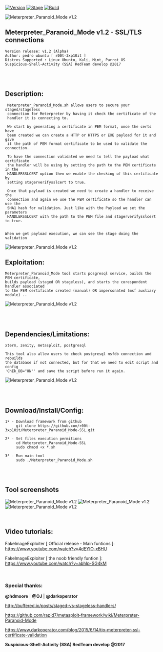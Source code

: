 [![Version](https://img.shields.io/badge/Meterpreter_Paranoid_Mode-1.2-brightgreen.svg?maxAge=259200)]()
[![Stage](https://img.shields.io/badge/Release-Alpha-orange.svg)]()
[![Build](https://img.shields.io/badge/Supported_OS-kali-blue.svg)]()


![Meterpreter_Paranoid_Mode v1.2](http://2.1m.yt/fgzGtKJ.png)


## Meterpreter_Paranoid_Mode v1.2 - SSL/TLS connections
    Version release: v1.2 (Alpha)
    Author: pedro ubuntu [ r00t-3xp10it ]
    Distros Supported : Linux Ubuntu, Kali, Mint, Parrot OS
    Suspicious-Shell-Activity (SSA) RedTeam develop @2017

<br /><br />

## Description:
     Meterpreter_Paranoid_Mode.sh allows users to secure your staged/stageless
     connection for Meterpreter by having it check the certificate of the
     handler it is connecting to.

     We start by generating a certificate in PEM format, once the certs have
     been created we can create a HTTP or HTTPS or EXE payload for it and give
     it the path of PEM format certificate to be used to validate the connection.

     To have the connection validated we need to tell the payload what certificate
     the handler will be using by setting the path to the PEM certificate in the
     HANDLERSSLCERT option then we enable the checking of this certificate by
     setting stagerverifysslcert to true.

     Once that payload is created we need to create a handler to receive the
     connection and again we use the PEM certificate so the handler can use the
     SHA1 hash for validation. Just like with the Payload we set the parameters
     HANDLERSSLCERT with the path to the PEM file and stagerverifysslcert to true. 


    When we get payload execution, we can see the stage doing the validation
![Meterpreter_Paranoid_Mode v1.2](http://3.1m.yt/Gsm4ejx.png)

 
## Exploitation:
    Meterpreter_Paranoid_Mode tool starts posgresql service, builds the PEM certificate,
    builds payload (staged OR stageless), and starts the corespondent handler associated
    to the PEM certificate created (manual) OR impersonated (msf auxliary module) ..
![Meterpreter_Paranoid_Mode v1.2](http://3.1m.yt/quzn56A.png)

<br /><br />

## Dependencies/Limitations:
    xterm, zenity, metasploit, postgresql

    This tool also allow users to check postgresql msfdb connection and rebuilds
    the database if not connected, but for that we need to edit script and config
    'ChEk_DB="ON"' and save the script before run it again.
![Meterpreter_Paranoid_Mode v1.2](http://1.1m.yt/x1bCN67.png)


<br /><br />

## Download/Install/Config:
    1º - Download framework from github
         git clone https://github.com/r00t-3xp10it/Meterpreter_Paranoid_Mode-SSL.git

    2º - Set files execution permitions
         cd Meterpreter_Paranoid_Mode-SSL
         sudo chmod +x *.sh

    3º - Run main tool
         sudo ./Meterpreter_Paranoid_Mode.sh

<br /><br />

## Tool screenshots
![Meterpreter_Paranoid_Mode v1.2](http://1.1m.yt/em7t0J6.png)
![Meterpreter_Paranoid_Mode v1.2](http://2.1m.yt/ws0tkJU.png)
![Meterpreter_Paranoid_Mode v1.2](http://2.1m.yt/5dgO89S.png)

<br />

## Video tutorials:
FakeImageExploiter [ Official release - Main funtions ]: https://www.youtube.com/watch?v=4dEYIO-xBHU

FakeImageExploiter [ the noob friendly funtion ]: https://www.youtube.com/watch?v=abhIp-SG4kM

<br />

### Special thanks:
**@hdmoore** | **@OJ** | **@darkoperator**

http://buffered.io/posts/staged-vs-stageless-handlers/

https://github.com/rapid7/metasploit-framework/wiki/Meterpreter-Paranoid-Mode

https://www.darkoperator.com/blog/2015/6/14/tip-meterpreter-ssl-certificate-validation

**Suspicious-Shell-Activity (SSA) RedTeam develop @2017**
